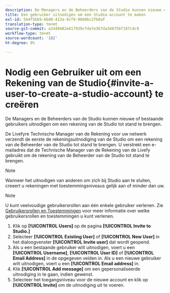 ```yaml
---
description: De Managers en de Beheerders van de Studio kunnen nieuwe of bestaande gebruikers uitnodigen om een rekening van de Studio tot stand te brengen.
title: Een gebruiker uitnodigen om een Studio-account te maken
exl-id: 5b4f5bb9-6bd0-413a-9cf9-9604bc2fb8af
translation-type: tm+mt
source-git-commit: a2449482e617939cfda7e367da34875bf187c4c9
workflow-type: tm+mt
source-wordcount: '182'
ht-degree: 0%

---
```


# Nodig een Gebruiker uit om een Rekening van de Studio{#invite-a-user-to-create-a-studio-account} te creëren

De Managers en de Beheerders van de Studio kunnen nieuwe of bestaande gebruikers uitnodigen om een rekening van de Studio tot stand te brengen.

De Livefyre Technische Manager van de Rekening voor uw netwerk verzendt de eerste de rekeningsuitnodiging van de Studio om een rekening van de Beheerder van de Studio tot stand te brengen. U verstrekt een e-mailadres dat de Technische Manager van de Rekening van de Livefy gebruikt om de rekening van de Beheerder van de Studio tot stand te brengen.

>[!NOTE]
>
>Wanneer het uitnodigen van anderen om zich bij Studio aan te sluiten, creeert u rekeningen met toestemmingsniveaus gelijk aan of minder dan uw.

>[!NOTE]
>
>U kunt veelvoudige gebruikersrollen aan één enkele gebruiker verlenen. Zie [Gebruikersrollen en Toestemmingen](../c-users-creating-accounts-with-studio-access/c-user-types.md#c_user_types) voor meer informatie over welke gebruikersrollen en toestemmingen u kunt verlenen.

1. Klik op **[!UICONTROL Users]** op de pagina **[!UICONTROL Invite to Studio.]**
1. Selecteer **[!UICONTROL Existing User]** of **[!UICONTROL New User]** in het dialoogvenster **[!UICONTROL Invite user]** dat wordt geopend.
1. Als u een bestaande gebruiker wilt uitnodigen, voert u een **[!UICONTROL Username]**, **[!UICONTROL User ID]** of **[!UICONTROL Email Address]** in de opgegeven velden in. Als u een nieuwe gebruiker wilt uitnodigen, voert u een **[!UICONTROL Email address]** in.
1. Klik **[!UICONTROL Add message]** om een gepersonaliseerde uitnodiging in te gaan, indien gewenst.
1. Selecteer het toegangsniveau voor de nieuwe account en klik op **[!UICONTROL Invite]** om de uitnodiging uit te voeren.

